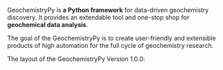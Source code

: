

GeochemistryPy is **a Python framework** for data-driven geochemistry discovery. It provides an extendable tool and one-stop shop for **geochemical data analysis**.

The goal of the GeochemistryPy is to create user-friendly and extensible products of high automation for the full cycle of geochemistry research.

The layout of the GeochemistryPy Version 1.0.0:

